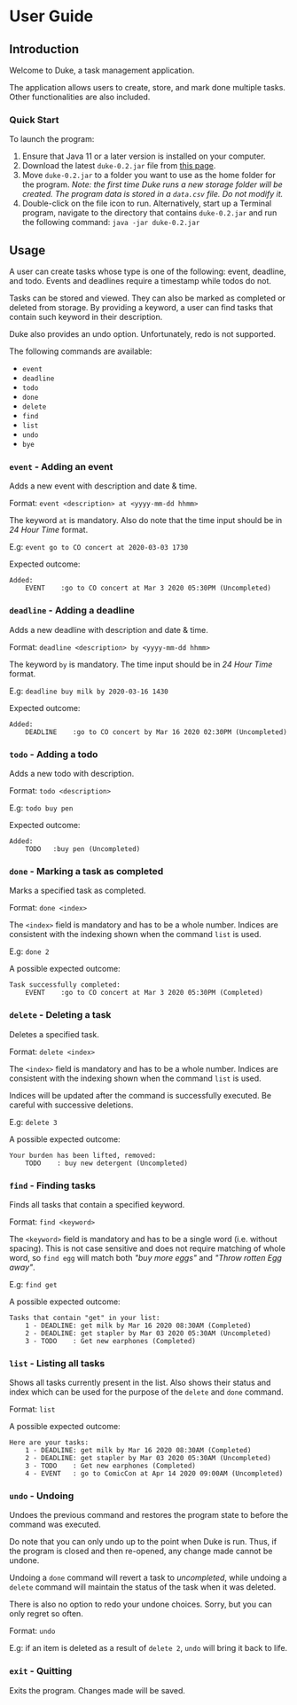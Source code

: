 # User Guide
## Introduction 
Welcome to Duke, a task management application. 

The application allows users to create, store, and mark done multiple tasks. Other functionalities are also included. 
### Quick Start
To launch the program: 
1. Ensure that Java 11 or a later version is installed on your computer.
2. Download the latest `duke-0.2.jar` file from [this page](https://github.com/wardetu/duke/releases/tag/v0.2).
3. Move `duke-0.2.jar` to a folder you want to use as the home folder for the program. 
*Note: the first time Duke runs a new storage folder will be created. The program data is stored in a `data.csv` file. 
Do not modify it.*
4. Double-click on the file icon to run. Alternatively, start up a Terminal program, navigate to the directory
that contains `duke-0.2.jar` and run the following command: `java -jar duke-0.2.jar`

## Usage
A user can create tasks whose type is one of the following: event, deadline, and todo. Events and 
deadlines require a timestamp while todos do not. 

Tasks can be stored and viewed. They can also be marked as completed or deleted from storage.
By providing a keyword, a user can find tasks that contain such keyword in their description.

Duke also provides an undo option. Unfortunately, redo is not supported.

The following commands are available:
* `event`
* `deadline`
* `todo`
* `done`
* `delete`
* `find`
* `list`
* `undo`
* `bye`

### `event` - Adding an event

Adds a new event with description and date & time.

Format: `event <description> at <yyyy-mm-dd hhmm>`

The keyword `at` is mandatory. Also do note that the time input should be in *24 Hour Time* format.

E.g: `event go to CO concert at 2020-03-03 1730`

Expected outcome:
    
    Added:
        EVENT    :go to CO concert at Mar 3 2020 05:30PM (Uncompleted)
        

### `deadline` - Adding a deadline

Adds a new deadline with description and date & time.

Format: `deadline <description> by <yyyy-mm-dd hhmm>`

The keyword `by` is mandatory. The time input should be in *24 Hour Time* format.

E.g: `deadline buy milk by 2020-03-16 1430`

Expected outcome:
    
    Added:
        DEADLINE    :go to CO concert by Mar 16 2020 02:30PM (Uncompleted)
        

### `todo` - Adding a todo

Adds a new todo with description.

Format: `todo <description>`

E.g: `todo buy pen`

Expected outcome:
    
    Added:
        TODO   :buy pen (Uncompleted)
        

### `done` - Marking a task as completed
Marks a specified task as completed.

Format: `done <index>`

The `<index>` field is mandatory and has to be a whole number. Indices are consistent with the indexing
shown when the command `list` is used.

E.g: `done 2`

A possible expected outcome:
    
    Task successfully completed:    
        EVENT    :go to CO concert at Mar 3 2020 05:30PM (Completed)
       

### `delete` - Deleting a task

Deletes a specified task.

Format: `delete <index>`

The `<index>` field is mandatory and has to be a whole number. Indices are consistent with the indexing
shown when the command `list` is used. 

Indices will be updated after the command is successfully executed. Be careful with successive deletions.

E.g: `delete 3`

A possible expected outcome:

    Your burden has been lifted, removed:
        TODO    : buy new detergent (Uncompleted)
        
### `find` - Finding tasks 

Finds all tasks that contain a specified keyword.

Format: `find <keyword>`

The `<keyword>` field is mandatory and has to be a single word (i.e. without spacing).
This is not case sensitive and does not require matching of whole word, so `find egg` will match 
both *"buy more eggs"* and *"Throw rotten Egg away"*.


E.g: `find get`

A possible expected outcome:

    Tasks that contain "get" in your list:
        1 - DEADLINE: get milk by Mar 16 2020 08:30AM (Completed)
        2 - DEADLINE: get stapler by Mar 03 2020 05:30AM (Uncompleted)
        3 - TODO    : Get new earphones (Completed)

### `list` - Listing all tasks

Shows all tasks currently present in the list. Also shows their status and index which
can be used for the purpose of the `delete` and `done` command.

Format: `list`

A possible expected outcome:

    Here are your tasks:
        1 - DEADLINE: get milk by Mar 16 2020 08:30AM (Completed)
        2 - DEADLINE: get stapler by Mar 03 2020 05:30AM (Uncompleted)
        3 - TODO    : Get new earphones (Completed)
        4 - EVENT   : go to ComicCon at Apr 14 2020 09:00AM (Uncompleted)
    
### `undo` - Undoing 

Undoes the previous command and restores the program state to before the command
was executed. 

Do note that you can only undo up to the point when Duke is run. Thus, if the program
is closed and then re-opened, any change made cannot be undone. 

Undoing a `done` command will revert a task to *uncompleted*, while undoing
a `delete` command will maintain the status of the task when it was deleted.

There is also no option to redo your undone choices. Sorry, but you can only regret so often.

Format: `undo`

E.g: if an item is deleted as a result of `delete 2`, `undo` will bring it back to life.

### `exit` - Quitting

Exits the program. Changes made will be saved.
